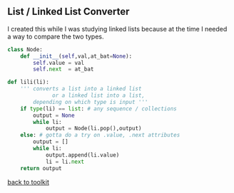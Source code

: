 ## List / Linked List Converter

I created this while I was studying linked lists because
at the time I needed a way to compare the two types.

```python
class Node:
    def __init__(self,val,at_bat=None):
        self.value = val
        self.next  = at_bat

def lili(li):
    ''' converts a list into a linked list
              or a linked list into a list,
        depending on which type is input '''
    if type(li) == list: # any sequence / collections
        output = None
        while li:
            output = Node(li.pop(),output)
    else: # gotta do a try on .value, .next attributes
        output = []
        while li:
            output.append(li.value)
            li = li.next
    return output
```



[back to toolkit](/toolkit_page)
